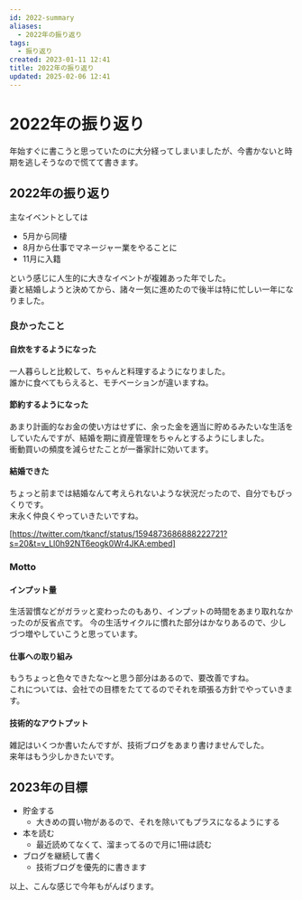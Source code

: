 ```yaml
---
id: 2022-summary
aliases:
  - 2022年の振り返り
tags:
  - 振り返り
created: 2023-01-11 12:41
title: 2022年の振り返り
updated: 2025-02-06 12:41
---
```


# 2022年の振り返り

年始すぐに書こうと思っていたのに大分経ってしまいましたが、今書かないと時期を逃しそうなので慌てて書きます。

## 2022年の振り返り

主なイベントとしては

- 5月から同棲
- 8月から仕事でマネージャー業をやることに
- 11月に入籍

という感じに人生的に大きなイベントが複雑あった年でした。  
妻と結婚しようと決めてから、諸々一気に進めたので後半は特に忙しい一年になりました。  

### 良かったこと

#### 自炊をするようになった

一人暮らしと比較して、ちゃんと料理するようになりました。  
誰かに食べてもらえると、モチベーションが違いますね。

#### 節約するようになった

あまり計画的なお金の使い方はせずに、余った金を適当に貯めるみたいな生活をしていたんですが、結婚を期に資産管理をちゃんとするようにしました。  
衝動買いの頻度を減らせたことが一番家計に効いてます。

#### 結婚できた

ちょっと前までは結婚なんて考えられないような状況だったので、自分でもびっくりです。  
末永く仲良くやっていきたいですね。

[https://twitter.com/tkancf/status/1594873686888222721?s=20&t=v_Ll0h92NT6eogk0Wr4JKA:embed]

### Motto

#### インプット量

生活習慣などがガラッと変わったのもあり、インプットの時間をあまり取れなかったのが反省点です。
今の生活サイクルに慣れた部分はかなりあるので、少しづつ増やしていこうと思っています。  

#### 仕事への取り組み

もうちょっと色々できたな〜と思う部分はあるので、要改善ですね。  
これについては、会社での目標をたててるのでそれを頑張る方針でやっていきます。

#### 技術的なアウトプット

雑記はいくつか書いたんですが、技術ブログをあまり書けませんでした。  
来年はもう少しかきたいです。

## 2023年の目標

- 貯金する
  - 大きめの買い物があるので、それを除いてもプラスになるようにする
- 本を読む
  - 最近読めてなくて、溜まってるので月に1冊は読む
- ブログを継続して書く
  - 技術ブログを優先的に書きます

以上、こんな感じで今年もがんばります。
